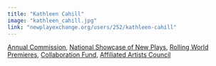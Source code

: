 ```yaml
---
title: "Kathleen Cahill"
image: "kathleen_cahill.jpg"
link: "newplayexchange.org/users/252/kathleen-cahill"
---
```


[Annual Commission](/programs/commissions), [National Showcase of New Plays](/programs/national-showcase-of-new-plays), [Rolling World Premieres](/programs/rolling-world-premieres), [Collaboration Fund](/programs/collaboration-fund), [Affiliated Artists Council](/about/affiliated-artists-council)
